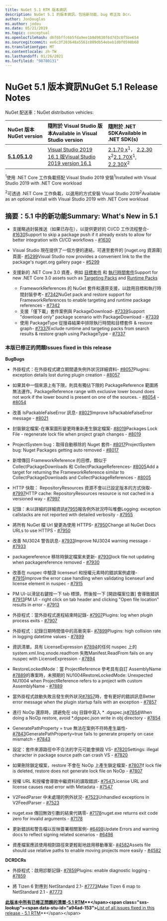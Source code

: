 ```yaml
---
title: NuGet 5.1 RTM 版本資訊
description: NuGet 5.1 的版本資訊，包括新功能、bug 修正及 Dcr。
author: JonDouglas
ms.author: jodou
ms.date: 05/21/2019
ms.topic: conceptual
ms.openlocfilehash: d6f6bffc6b5fda9ee1b9d9830f6d7d3c0f5be654
ms.sourcegitcommit: ee6c3f203648a5561c809db54ebeb1d0f0598b68
ms.translationtype: MT
ms.contentlocale: zh-TW
ms.lasthandoff: 01/26/2021
ms.locfileid: "98780131"
---
```

# <a name="nuget-51-release-notes"></a><span data-ttu-id="a94ad-103">NuGet 5.1 版本資訊</span><span class="sxs-lookup"><span data-stu-id="a94ad-103">NuGet 5.1 Release Notes</span></span>

<span data-ttu-id="a94ad-104">NuGet 配送車：</span><span class="sxs-lookup"><span data-stu-id="a94ad-104">NuGet distribution vehicles:</span></span>

| <span data-ttu-id="a94ad-105">NuGet 版本</span><span class="sxs-lookup"><span data-stu-id="a94ad-105">NuGet version</span></span> | <span data-ttu-id="a94ad-106">隨附於 Visual Studio 版本</span><span class="sxs-lookup"><span data-stu-id="a94ad-106">Available in Visual Studio version</span></span>| <span data-ttu-id="a94ad-107">隨附於 .NET SDK</span><span class="sxs-lookup"><span data-stu-id="a94ad-107">Available in .NET SDK(s)</span></span>|
|:---|:---|:---|
| [<span data-ttu-id="a94ad-108">**5.1.0**</span><span class="sxs-lookup"><span data-stu-id="a94ad-108">**5.1.0**</span></span>](https://nuget.org/downloads) | [<span data-ttu-id="a94ad-109">Visual Studio 2019 16.1 版</span><span class="sxs-lookup"><span data-stu-id="a94ad-109">Visual Studio 2019 version 16.1</span></span>](https://visualstudio.microsoft.com/downloads/) | <span data-ttu-id="a94ad-110">[2.1.70 x](https://dotnet.microsoft.com/download/dotnet-core/2.1)<sup>1</sup>， [2.2.30 x](https://dotnet.microsoft.com/download/dotnet-core/2.2)<sup>2</sup></span><span class="sxs-lookup"><span data-stu-id="a94ad-110">[2.1.70X](https://dotnet.microsoft.com/download/dotnet-core/2.1)<sup>1</sup>, [2.2.30X](https://dotnet.microsoft.com/download/dotnet-core/2.2)<sup>2</sup></span></span> |

<span data-ttu-id="a94ad-111"><sup>1</sup>使用 .NET Core 工作負載搭配 Visual Studio 2019 安裝</span><span class="sxs-lookup"><span data-stu-id="a94ad-111"><sup>1</sup>Installed with Visual Studio 2019 with .NET Core workload</span></span> 

<span data-ttu-id="a94ad-112"><sup>2</sup>可透過 .NET Core 工作負載，以選用的方式安裝 Visual Studio 2019</span><span class="sxs-lookup"><span data-stu-id="a94ad-112"><sup>2</sup>Available as an optional install with Visual Studio 2019 with .NET Core workload</span></span>

## <a name="summary-whats-new-in-51"></a><span data-ttu-id="a94ad-113">摘要：5.1 中的新功能</span><span class="sxs-lookup"><span data-stu-id="a94ad-113">Summary: What's New in 5.1</span></span>

* <span data-ttu-id="a94ad-114">支援略過封裝推送（如果已存在），以提供更好的 CI/CD 工作流程整合- [#1630](https://github.com/NuGet/Home/issues/1630#issuecomment-483461100)</span><span class="sxs-lookup"><span data-stu-id="a94ad-114">Support to skip a package push if it already exists to allow for better integration with CI/CD workflows - [#1630](https://github.com/NuGet/Home/issues/1630#issuecomment-483461100)</span></span>

* <span data-ttu-id="a94ad-115">Visual Studio 現在提供了一個方便的連結，可連至套件的 [nuget.org 資源庫] 頁面- [#5299](https://github.com/NuGet/Home/issues/5299#issuecomment-494458510)</span><span class="sxs-lookup"><span data-stu-id="a94ad-115">Visual Studio now provides a convenient link to the the package's nuget.org gallery page - [#5299](https://github.com/NuGet/Home/issues/5299#issuecomment-494458510)</span></span>

* <span data-ttu-id="a94ad-116">支援新的 .NET Core 3.0 資產，例如 [目標套件](https://github.com/dotnet/cli/issues/10006) 和 [執行時間套件](https://github.com/dotnet/cli/issues/10007)</span><span class="sxs-lookup"><span data-stu-id="a94ad-116">Support for new .NET Core 3.0 assets such as [Targeting Packs](https://github.com/dotnet/cli/issues/10006) and [Runtime Packs](https://github.com/dotnet/cli/issues/10007)</span></span>
  * <span data-ttu-id="a94ad-117">FrameworkReferences 的 NuGet 套件和還原支援，以啟用目標和執行時間封裝參考- [#7342](https://github.com/NuGet/Home/issues/7342)</span><span class="sxs-lookup"><span data-stu-id="a94ad-117">NuGet pack and restore support for FrameworkReferences to enable targeting and runtime package references - [#7342](https://github.com/NuGet/Home/issues/7342)</span></span>
  * <span data-ttu-id="a94ad-118">支援「僅下載」套件案例與 PackageDownload- [#7339](https://github.com/NuGet/Home/issues/7339)</span><span class="sxs-lookup"><span data-stu-id="a94ad-118">Support "download only" package scenario with PackageDownload - [#7339](https://github.com/NuGet/Home/issues/7339)</span></span>
  * <span data-ttu-id="a94ad-119">使用 PackageType 從搜尋結果中排除執行時間和目標套件 & restore graph- [#7337](https://github.com/NuGet/Home/issues/7337)</span><span class="sxs-lookup"><span data-stu-id="a94ad-119">Exclude runtime and targeting packs from search results & restore graph using PackageType - [#7337](https://github.com/NuGet/Home/issues/7337)</span></span>

### <a name="issues-fixed-in-this-release"></a><span data-ttu-id="a94ad-120">本版已修正的問題</span><span class="sxs-lookup"><span data-stu-id="a94ad-120">Issues fixed in this release</span></span>

<span data-ttu-id="a94ad-121">**Bug**</span><span class="sxs-lookup"><span data-stu-id="a94ad-121">**Bugs**</span></span>

* <span data-ttu-id="a94ad-122">外掛程式：在外掛程式建立期間遺失例外狀況詳細資料- [#8057](https://github.com/NuGet/Home/issues/8057)</span><span class="sxs-lookup"><span data-stu-id="a94ad-122">Plugins:  exception details lost during plugin creation - [#8057](https://github.com/NuGet/Home/issues/8057)</span></span>

* <span data-ttu-id="a94ad-123">如果其中一個來源上有下限，則具有獨佔下限的 PackageReference 範圍將無法運作。</span><span class="sxs-lookup"><span data-stu-id="a94ad-123">PackageReference range with exclusive lower bound does not work if the lower bound is present on one of the sources.</span></span><span data-ttu-id="a94ad-124"> - [#8054](https://github.com/NuGet/Home/issues/8054)</span><span class="sxs-lookup"><span data-stu-id="a94ad-124"> - [#8054](https://github.com/NuGet/Home/issues/8054)</span></span>

* <span data-ttu-id="a94ad-125">改善 IsPackableFalseError 訊息- [#8021](https://github.com/NuGet/Home/issues/8021)</span><span class="sxs-lookup"><span data-stu-id="a94ad-125">Improve IsPackableFalseError message - [#8021](https://github.com/NuGet/Home/issues/8021)</span></span>

* <span data-ttu-id="a94ad-126">封裝鎖定檔案-在專案圖形變更時重新產生鎖定檔案- [#8019](https://github.com/NuGet/Home/issues/8019)</span><span class="sxs-lookup"><span data-stu-id="a94ad-126">Packages Lock File - regenerate lock file when project graph changes - [#8019](https://github.com/NuGet/Home/issues/8019)</span></span>

* <span data-ttu-id="a94ad-127">ProjectSystem bug：取得自動移除的 Nuget 套件- [#8017](https://github.com/NuGet/Home/issues/8017)</span><span class="sxs-lookup"><span data-stu-id="a94ad-127">ProjectSystem bug: Nuget Packages getting auto removed - [#8017](https://github.com/NuGet/Home/issues/8017)</span></span>

* <span data-ttu-id="a94ad-128">新增傳回 FrameworkReference 的目標，類似于 CollectPackageDownloads 和 CollectPackageReferences- [#8005](https://github.com/NuGet/Home/issues/8005)</span><span class="sxs-lookup"><span data-stu-id="a94ad-128">Add a target for returning the FrameworkReference similar to CollectPackageDownloads and CollectPackageReferences - [#8005](https://github.com/NuGet/Home/issues/8005)</span></span>

* <span data-ttu-id="a94ad-129">HTTP 快取： RepositoryResources 資源不會以已設定版本的方式快取- [#7997](https://github.com/NuGet/Home/issues/7997)</span><span class="sxs-lookup"><span data-stu-id="a94ad-129">HTTP cache:  RepositoryResources resource is not cached in a versioned way - [#7997](https://github.com/NuGet/Home/issues/7997)</span></span>

* <span data-ttu-id="a94ad-130">記錄：未以詳細的詳細資訊[#7955](https://github.com/NuGet/Home/issues/7955)報告例外狀況呼叫堆疊</span><span class="sxs-lookup"><span data-stu-id="a94ad-130">Logging:  exception callstacks are not reported with detailed verbosity - [#7955](https://github.com/NuGet/Home/issues/7955)</span></span>

* <span data-ttu-id="a94ad-131">將所有 NuGet 檔 Url 變更為使用 HTTPS- [#7950](https://github.com/NuGet/Home/issues/7950)</span><span class="sxs-lookup"><span data-stu-id="a94ad-131">Change all NuGet Docs URLs to use HTTPS - [#7950](https://github.com/NuGet/Home/issues/7950)</span></span>

* <span data-ttu-id="a94ad-132">改善 NU3024 警告訊息- [#7933](https://github.com/NuGet/Home/issues/7933)</span><span class="sxs-lookup"><span data-stu-id="a94ad-132">Improve NU3024 warning message - [#7933](https://github.com/NuGet/Home/issues/7933)</span></span>

* <span data-ttu-id="a94ad-133">packagereference 移除時鎖定檔案未更新- [#7930](https://github.com/NuGet/Home/issues/7930)</span><span class="sxs-lookup"><span data-stu-id="a94ad-133">lock file not updating when packagereference removed - [#7930](https://github.com/NuGet/Home/issues/7930)</span></span>

* <span data-ttu-id="a94ad-134">改善在 nuspec 中驗證 licenseurl 和授權元素時的錯誤案例處理- [#7915](https://github.com/NuGet/Home/issues/7915)</span><span class="sxs-lookup"><span data-stu-id="a94ad-134">Improve the error case handling when validating licenseurl and license element in nuspec - [#7915](https://github.com/NuGet/Home/issues/7915)</span></span>

* <span data-ttu-id="a94ad-135">PM UI-以滑鼠右鍵按一下 tab 標頭，然後按一下 [開啟檔案位置] 會導致錯誤 [#7913](https://github.com/NuGet/Home/issues/7913)</span><span class="sxs-lookup"><span data-stu-id="a94ad-135">PM UI - right click on tab header and clicking "Open file location" results in error - [#7913](https://github.com/NuGet/Home/issues/7913)</span></span>

* <span data-ttu-id="a94ad-136">外掛程式：當外掛程式進程結束時記錄- [#7907](https://github.com/NuGet/Home/issues/7907)</span><span class="sxs-lookup"><span data-stu-id="a94ad-136">Plugins:  log when plugin process exits - [#7907](https://github.com/NuGet/Home/issues/7907)</span></span>

* <span data-ttu-id="a94ad-137">外掛程式：記錄日期時間值中的高衝突率- [#7899](https://github.com/NuGet/Home/issues/7899)</span><span class="sxs-lookup"><span data-stu-id="a94ad-137">Plugins:  high collision rate in logging datetime values - [#7899](https://github.com/NuGet/Home/issues/7899)</span></span>

* <span data-ttu-id="a94ad-138">資訊清單。具有 LicenseExpression [#7894](https://github.com/NuGet/Home/issues/7894)的任何 nuspec 上的 system.xml.linq.xnode.readfrom 失敗</span><span class="sxs-lookup"><span data-stu-id="a94ad-138">Manifest.ReadFrom fails on any nuspec with LicenseExpression - [#7894](https://github.com/NuGet/Home/issues/7894)</span></span>

* <span data-ttu-id="a94ad-139">RestoreLockedMode：當 ProjectReference 參考具有自訂 AssemblyName [#7889](https://github.com/NuGet/Home/issues/7889)的專案時，未預期的 NU1004</span><span class="sxs-lookup"><span data-stu-id="a94ad-139">RestoreLockedMode: Unexpected NU1004 when ProjectReference refers to a project with custom AssemblyName - [#7889](https://github.com/NuGet/Home/issues/7889)</span></span>

* <span data-ttu-id="a94ad-140">當外掛程式啟動失敗且發生例外狀況[#7857](https://github.com/NuGet/Home/issues/7857)時，會有更好的錯誤訊息</span><span class="sxs-lookup"><span data-stu-id="a94ad-140">Better error message when the plugin startup fails with an exception - [#7857](https://github.com/NuGet/Home/issues/7857)</span></span>

* <span data-ttu-id="a94ad-141">進行 NoOp 還原時，請避免在 obj 目錄中寫入 \* .dgspec.js[#7854](https://github.com/NuGet/Home/issues/7854)</span><span class="sxs-lookup"><span data-stu-id="a94ad-141">When doing a NoOp restore, avoid \*.dgspec.json write in obj directory - [#7854](https://github.com/NuGet/Home/issues/7854)</span></span>

* <span data-ttu-id="a94ad-142">GeneratePathProperty = true 無法在案例不符時產生屬性- [#7843](https://github.com/NuGet/Home/issues/7843)</span><span class="sxs-lookup"><span data-stu-id="a94ad-142">GeneratePathProperty=true fails to generate property on case mismatch - [#7843](https://github.com/NuGet/Home/issues/7843)</span></span>

* <span data-ttu-id="a94ad-143">設定：套件來源路徑中不合法的字元可能會損毀 VS- [#7820](https://github.com/NuGet/Home/issues/7820)</span><span class="sxs-lookup"><span data-stu-id="a94ad-143">Settings:  illegal character in package source path can crash VS - [#7820](https://github.com/NuGet/Home/issues/7820)</span></span>

* <span data-ttu-id="a94ad-144">如果刪除鎖定檔案，restore 不會在 NoOp 上產生鎖定檔案- [#7807](https://github.com/NuGet/Home/issues/7807)</span><span class="sxs-lookup"><span data-stu-id="a94ad-144">If lock file is deleted, restore does not generate lock file on NoOp  - [#7807](https://github.com/NuGet/Home/issues/7807)</span></span>

* <span data-ttu-id="a94ad-145">授權 URL 和授權會導致中繼資料的讀取錯誤- [#7547](https://github.com/NuGet/Home/issues/7547)</span><span class="sxs-lookup"><span data-stu-id="a94ad-145">License URL and license causes read error with Metadata - [#7547](https://github.com/NuGet/Home/issues/7547)</span></span>

* <span data-ttu-id="a94ad-146">V2FeedParser 中未處理的例外狀況- [#7523](https://github.com/NuGet/Home/issues/7523)</span><span class="sxs-lookup"><span data-stu-id="a94ad-146">Unhandled exceptions in V2FeedParser - [#7523](https://github.com/NuGet/Home/issues/7523)</span></span>

* <span data-ttu-id="a94ad-147">nuget.exe 傳回無效引數的結束代碼零- [#7178](https://github.com/NuGet/Home/issues/7178)</span><span class="sxs-lookup"><span data-stu-id="a94ad-147">nuget.exe returns exit code zero for invalid arguments - [#7178](https://github.com/NuGet/Home/issues/7178)</span></span>

* <span data-ttu-id="a94ad-148">更新錯誤和警告檔以反映簽署相關案例- [#6498](https://github.com/NuGet/Home/issues/6498)</span><span class="sxs-lookup"><span data-stu-id="a94ad-148">Update Errors and warning docs to reflect signing related scenarios - [#6498](https://github.com/NuGet/Home/issues/6498)</span></span>

* <span data-ttu-id="a94ad-149">資產檔案應該使用相對路徑來更輕鬆地啟用移動專案- [#4582](https://github.com/NuGet/Home/issues/4582)</span><span class="sxs-lookup"><span data-stu-id="a94ad-149">Assets file should use relative paths to enable moving projects more easily - [#4582](https://github.com/NuGet/Home/issues/4582)</span></span>

<span data-ttu-id="a94ad-150">**DCR**</span><span class="sxs-lookup"><span data-stu-id="a94ad-150">**DCRs**</span></span>

* <span data-ttu-id="a94ad-151">外掛程式：啟用診斷記錄- [#7859](https://github.com/NuGet/Home/issues/7859)</span><span class="sxs-lookup"><span data-stu-id="a94ad-151">Plugins:  enable diagnostic logging - [#7859](https://github.com/NuGet/Home/issues/7859)</span></span>

* <span data-ttu-id="a94ad-152">將 Tizen 6 對應到 NetStandard 2.1- [#7773](https://github.com/NuGet/Home/issues/7773)</span><span class="sxs-lookup"><span data-stu-id="a94ad-152">Make Tizen 6 map to NetStandard 2.1 - [#7773](https://github.com/NuGet/Home/issues/7773)</span></span>

<span data-ttu-id="a94ad-153">**[此版本中所有已修正問題的清單-5.1 RTM](https://github.com/nuget/home/issues?q=is%3Aissue+is%3Aclosed+milestone%3A%225.1")**</span><span class="sxs-lookup"><span data-stu-id="a94ad-153">**[List of all issues fixed in this release - 5.1 RTM](https://github.com/nuget/home/issues?q=is%3Aissue+is%3Aclosed+milestone%3A%225.1")**</span></span>
